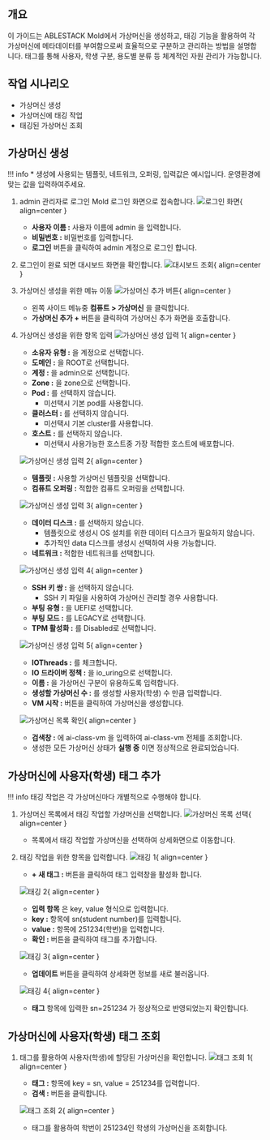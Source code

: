 ## 개요
이 가이드는 ABLESTACK Mold에서 가상머신을 생성하고, 태깅 기능을 활용하여 각 가상머신에 메타데이터를 부여함으로써 효율적으로 구분하고 관리하는 방법을 설명합니다. 태그를 통해 사용자, 학생 구분, 용도별 분류 등 체계적인 자원 관리가 가능합니다.

## 작업 시나리오
- 가상머신 생성
- 가상머신에 태깅 작업
- 태깅된 가상머신 조회

## 가상머신 생성

!!! info
    * 생성에 사용되는 템플릿, 네트워크, 오퍼링, 입력값은 예시입니다. 운영환경에 맞는 값을 입력하여주세요.

1. admin 관리자로 로그인
    Mold 로그인 화면으로 접속합니다.
    ![로그인 화면](../../assets/images/user-guide/vm-tagging/admin-login.png){ align=center }

    * **사용자 이름 :** 사용자 이름에 admin 을 입력합니다.
    * **비밀번호 :** 비밀번호를 입력합니다.
    * **로그인** 버튼을 클릭하여 admin 계정으로 로그인 합니다.

2. 로그인이 완료 되면 대시보드 화면을 확인합니다.
    ![대시보드 조회](../../assets/images/user-guide/vm-tagging/dashboard.png){ align=center }

3. 가상머신 생성을 위한 메뉴 이동
    ![가상머신 추가 버튼](../../assets/images/user-guide/vm-tagging/vm-add-btn.png){ align=center }

    * 왼쪽 사이드 메뉴중 **컴퓨트 > 가상머신** 을 클릭합니다.
    * **가상머신 추가 +** 버튼을 클릭하여 가상머신 추가 화면을 호출합니다.

4. 가상머신 생성을 위한 항목 입력
    ![가상머신 생성 입력 1](../../assets/images/user-guide/vm-tagging/vm-add-input-1.png){ align=center }

    * **소유자 유형 :** 을 계정으로 선택합니다.
    * **도메인 :** 을 ROOT로 선택합니다.
    * **계정 :** 을 admin으로 선택합니다.
    * **Zone :** 을 zone으로 선택합니다.
    * **Pod :** 를 선택하지 않습니다.
        * 미선택시 기본 pod를 사용합니다.
    * **클러스터 :** 를 선택하지 않습니다.
        * 미선택시 기본 cluster를 사용합니다.
    * **호스트 :** 를 선택하지 않습니다.
        * 미선택시 사용가능한 호스트중 가장 적합한 호스트에 배포합니다.

    ![가상머신 생성 입력 2](../../assets/images/user-guide/vm-tagging/vm-add-input-2.png){ align=center }

    * **템플릿 :** 사용할 가상머신 템플릿을 선택합니다.
    * **컴퓨트 오퍼링 :** 적합한 컴퓨트 오퍼링을 선택합니다.

    ![가상머신 생성 입력 3](../../assets/images/user-guide/vm-tagging/vm-add-input-3.png){ align=center }

    * **데이터 디스크 :** 를 선택하지 않습니다.
        * 템플릿으로 생성시 OS 설치를 위한 데이터 디스크가 필요하지 않습니다.
        * 추가적인 data 디스크를 생성시 선택하여 사용 가능합니다.
    * **네트워크 :** 적합한 네트워크를 선택합니다.

    ![가상머신 생성 입력 4](../../assets/images/user-guide/vm-tagging/vm-add-input-4.png){ align=center }

    * **SSH 키 쌍 :** 을 선택하지 않습니다.
        * SSH 키 파일을 사용하여 가상머신 관리할 경우 사용합니다.
    * **부팅 유형 :** 을 UEFI로 선택합니다.
    * **부팅 모드 :** 를 LEGACY로 선택합니다.
    * **TPM 활성화 :** 를 Disabled로 선택합니다.

    ![가상머신 생성 입력 5](../../assets/images/user-guide/vm-tagging/vm-add-input-5.png){ align=center }

    * **IOThreads :** 를 체크합니다.
    * **IO 드라이버 정책 :** 을 io_uring으로 선택합니다.
    * **이름 :** 을 가상머신 구분이 유용하도록 입력합니다.
    * **생성할 가상머신 수 :** 를 생성할 사용자(학생) 수 만큼 입력합니다.
    * **VM 시작 :** 버튼을 클릭하여 가상머신을 생성합니다.

    ![가상머신 목록 확인](../../assets/images/user-guide/vm-tagging/vm-list-ckeck.png){ align=center }

    * **검색창 :** 에 ai-class-vm 을 입력하여 ai-class-vm 전체를 조회합니다.
    * 생성한 모든 가상머신 상태가 **실행 중** 이면 정상적으로 완료되었습니다.

## 가상머신에 사용자(학생) 태그 추가

!!! info
    태깅 작업은 각 가상머신마다 개별적으로 수행해야 합니다.

1. 가상머신 목록에서 태깅 작업할 가상머신을 선택합니다.
    ![가상머신 목록 선택](../../assets/images/user-guide/vm-tagging/vm-list-detail-btn.png){ align=center }

    * 목록에서 태깅 작업할 가상머신을 선택하여 상세화면으로 이동합니다.

2. 태깅 작업을 위한 항목을 입력합니다.
    ![태깅 1](../../assets/images/user-guide/vm-tagging/vm-tagging-1.png){ align=center }

    * **+ 새 태그 :** 버튼을 클릭하여 태그 입력창을 활성화 합니다.

    ![태깅 2](../../assets/images/user-guide/vm-tagging/vm-tagging-2.png){ align=center }

    * **입력 항목** 은 key, value 형식으로 입력합니다.
    * **key :** 항목에 sn(student number)를 입력합니다.
    * **value :** 항목에 251234(학번)을 입력합니다.
    * **확인 :** 버튼을 클릭하여 태그를 추가합니다.

    ![태깅 3](../../assets/images/user-guide/vm-tagging/vm-tagging-3.png){ align=center }

    * **업데이트** 버튼을 클릭하여 상세화면 정보를 새로 불러옵니다.

    ![태깅 4](../../assets/images/user-guide/vm-tagging/vm-tagging-4.png){ align=center }

    * **태그** 항목에 입력한 sn=251234 가 정상적으로 반영되었는지 확인합니다.

## 가상머신에 사용자(학생) 태그 조회

1. 태그를 활용하여 사용자(학생)에 할당된 가상머신을 확인합니다.
    ![태그 조회 1](../../assets/images/user-guide/vm-tagging/vm-tag-search-1.png){ align=center }

    * **태그 :** 항목에 key = sn, value = 251234를 입력합니다.
    * **검색 :** 버튼을 클릭합니다.

    ![태그 조회 2](../../assets/images/user-guide/vm-tagging/vm-tag-search-2.png){ align=center }

    * 태그를 활용하여 학번이 251234인 학생의 가상머신을 조회합니다.
